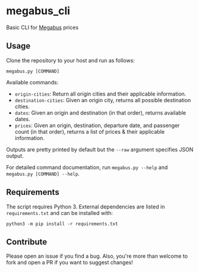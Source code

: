 # megabus_cli
Basic CLI for [Megabus](https://megabus.com/) prices

## Usage 
Clone the repository to your host and run as follows:

```
megabus.py [COMMAND]
```

Available commands:
- `origin-cities`: Return all origin cities and their applicable information.
- `destination-cities`: Given an origin city, returns all possible destination
  cities. 
- `dates`: Given an origin and destination (in that order), returns available
  dates.
- `prices`: Given an origin, destination, departure date, and passenger count
  (in that order), returns a list of prices & their applicable information. 

Outputs are pretty printed by default but the `--raw` argument specifies JSON output.

For detailed command documentation, run `megabus.py --help` and `megabus.py
[COMMAND] --help`.

## Requirements
The script requires Python 3.  External dependencies are listed in
`requirements.txt` and can be installed with:

```
python3 -m pip install -r requirements.txt
```

## Contribute
Please open an issue if you find a bug. Also, you're more than welcome to fork
and open a PR if you want to suggest changes! 
